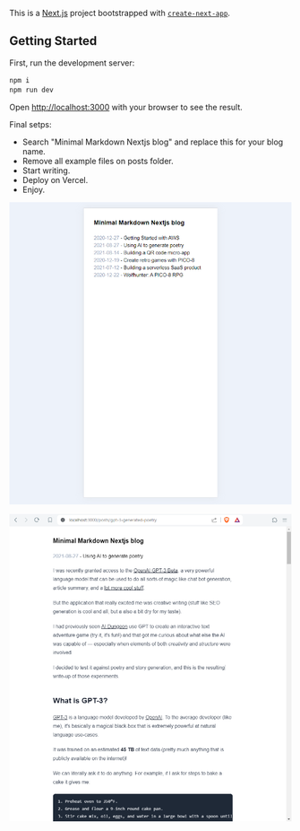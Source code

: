 This is a [Next.js](https://nextjs.org/) project bootstrapped with [`create-next-app`](https://github.com/vercel/next.js/tree/canary/packages/create-next-app).

## Getting Started

First, run the development server:

```bash
npm i
npm run dev
```

Open [http://localhost:3000](http://localhost:3000) with your browser to see the result.

Final setps:

- Search "Minimal Markdown Nextjs blog" and replace this for your blog name.
- Remove all example files on posts folder.
- Start writing.
- Deploy on Vercel.
- Enjoy.

![images/demo1](./public/images/demo1.png)

![images/demo2](./public/images/demo2.png)

